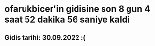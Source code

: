 # ofarukbicer'in gidisine son 8 gun 4 saat 52 dakika 56 saniye kaldi

## Gidis tarihi: 30.09.2022 :(